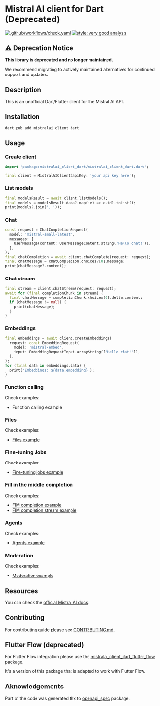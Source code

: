 # Mistral AI client for Dart (Deprecated)

[![.github/workflows/check.yaml](https://github.com/nomtek/mistralai_client_dart/actions/workflows/check.yaml/badge.svg)](https://github.com/nomtek/mistralai_client_dart/actions/workflows/check.yaml)
[![style: very good analysis](https://img.shields.io/badge/style-very_good_analysis-B22C89.svg)](https://pub.dev/packages/very_good_analysis)

## ⚠️ Deprecation Notice

**This library is deprecated and no longer maintained.**

We recommend migrating to actively maintained alternatives for continued support and updates.

## Description

This is an unofficial Dart/Flutter client for the Mistral AI API.

## Installation

```shell
dart pub add mistralai_client_dart
```

## Usage

### Create client

```dart
import 'package:mistralai_client_dart/mistralai_client_dart.dart';

final client = MistralAIClient(apiKey: 'your api key here');
```

### List models

```dart
final modelsResult = await client.listModels();
final models = modelsResult.data?.map((e) => e.id).toList();
print(models?.join(', '));
```

### Chat

```dart
const request = ChatCompletionRequest(
  model: 'mistral-small-latest',
  messages: [
    UserMessage(content: UserMessageContent.string('Hello chat!')),
  ],
);
final chatCompletion = await client.chatComplete(request: request);
final chatMessage = chatCompletion.choices?[0].message;
print(chatMessage?.content);
```

### Chat stream

```dart
final stream = client.chatStream(request: request);
await for (final completionChunk in stream) {
  final chatMessage = completionChunk.choices[0].delta.content;
  if (chatMessage != null) {
    print(chatMessage);
  }
}
```

### Embeddings

```dart
final embeddings = await client.createEmbeddings(
  request: const EmbeddingRequest(
    model: 'mistral-embed',
    input: EmbeddingRequestInput.arrayString(['Hello chat!']),
  ),
);
for (final data in embeddings.data) {
  print('Embeddings: ${data.embedding}');
}
```

### Function calling

Check examples:

- [Function calling example](example/mistralai_client_function_calling_dart_example.dart)

### Files

Check examples:

- [Files example](example/mistralai_client_files_example.dart)

### Fine-tuning Jobs

Check examples:

- [Fine-tuning jobs example](example/mistralai_client_jobs_example.dart)

### Fill in the middle completion

Check examples:

- [FIM completion example](example/fim_completion_example.dart)
- [FIM completion stream example](example/fim_completion_stream_example.dart)

### Agents

Check examples:

- [Agents example](example/agents_example.dart)

### Moderation

Check examples:

- [Moderation example](example/mistralai_client_moderation_example.dart)

## Resources

You can check the [official Mistral AI docs](https://docs.mistral.ai/).

## Contributing

For contributing guide please see [CONTRIBUTING.md](CONTRIBUTING.md).

## Flutter Flow (deprecated)

For Flutter Flow integration please use the [mistralai_client_dart_flutter_flow](https://pub.dev/packages/mistralai_client_dart_flutter_flow) package.

It's a version of this package that is adapted to work with Flutter Flow.

## Aknowledgements

Part of the code was generated thx to [openapi_spec](https://pub.dev/packages/openapi_spec) package.

